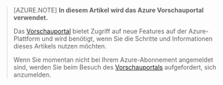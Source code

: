 ﻿
> [AZURE.NOTE] **In diesem Artikel wird das Azure Vorschauportal verwendet.**
> 
> Das [Vorschauportal](https://portal.azure.com/) bietet Zugriff auf neue Features auf der Azure-Plattform und wird benötigt, wenn Sie die Schritte und Informationen dieses Artikels nutzen möchten.
> 
> Wenn Sie momentan nicht bei Ihrem Azure-Abonnement angemeldet sind, werden Sie beim Besuch des [Vorschauportals](https://portal.azure.com/) aufgefordert, sich anzumelden.



<!--HONumber=42-->
